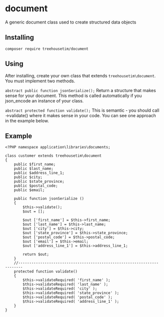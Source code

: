 # document
A generic document class used to create structured data objects


## Installing

`composer require treehousetim/document`

## Using
After installing, create your own class that extends `treehousetim\document`.
You must implement two methods.

`abstract public function jsonSerialize();`
Return a structure that makes sense for your document.  This method is called automatically if you json_encode an instance of your class.

`abstract protected function validate();`
This is semantic - you should call ->validate() where it makes sense in your code.  You can see one approach in the example below.

## Example
```
<?PHP namespace application\libraries\documents;

class customer extends treehousetim\document
{
	public $first_name;
	public $last_name;
	public $address_line_1;
	public $city;
	public $state_province;
	public $postal_code;
	public $email;

	public function jsonSerialize ()
	{
		$this->validate();
		$out = [];

		$out ['first_name'] = $this->first_name;
		$out ['last_name'] = $this->last_name;
		$out ['city'] = $this->city;
		$out ['state_province'] = $this->state_province;
		$out ['postal_code'] = $this->postal_code;
		$out ['email'] = $this->email;
		$out ['address_line_1'] = $this->address_line_1;

		return $out;
	}
	//------------------------------------------------------------------------
	protected function validate()
	{
		$this->validateRequired( 'first_name' );
		$this->validateRequired( 'last_name' );
		$this->validateRequired( 'city' );
		$this->validateRequired( 'state_province' );
		$this->validateRequired( 'postal_code' );
		$this->validateRequired( 'address_line_1' );
	}
}
```